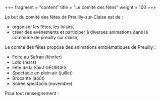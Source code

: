 +++
fragment = "content"
title = "Le comité des fêtes"
weight = 100
+++

Le but du comité des fêtes de Preuilly-sur-Claise est de :

* organiser les fêtes, les loisirs, 
* créer des evènements et participer à diverses animations dans la commune de preuilly sur claise,

Le comité des fêtes propose des animations emblématiques de Preuilly :

* [Foire au Safran](../events/foire-au-safran) (février)
* Loto (mars)
* Fête de la Saint GEORGES
* Spectacle en plein air (juillet)
* Brocante (août)
* Soirée spectacle (novembre)

Pour tout renseignement :

